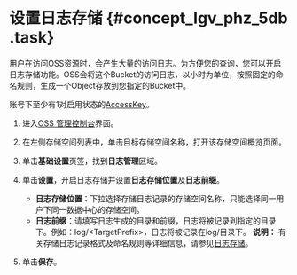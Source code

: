 # 设置日志存储 {#concept_lgv_phz_5db .task}

用户在访问OSS资源时，会产生大量的访问日志。为方便您的查询，您可以开启日志存储功能。OSS会将这个Bucket的访问日志，以小时为单位，按照固定的命名规则，生成一个Object存放到您指定的Bucket中。

账号下至少有1对启用状态的[AccessKey](https://help.aliyun.com/document_detail/53045.html)。

1.  进入[OSS 管理控制台](https://oss.console.aliyun.com/)界面。
2.  在左侧存储空间列表中，单击目标存储空间名称，打开该存储空间概览页面。
3.  单击**基础设置**页签，找到**日志管理**区域。
4.  单击**设置**，开启日志存储并设置**日志存储位置**及**日志前缀**。 

    -   **日志存储位置**：下拉选择存储日志记录的存储空间名称，只能选择同一用户下同一数据中心的存储空间。
    -   **日志前缀**：请填写日志生成的目录和前缀，日志将被记录到指定的目录下。例如：log/<TargetPrefix\>，日志将被记录在log/目录下。
    **说明：** 有关存储日志记录格式及命名规则等详细信息，请参见[日志存储](../../../../cn.zh-CN/开发指南/日志管理/访问日志存储.md#)。

5.  单击**保存**。

